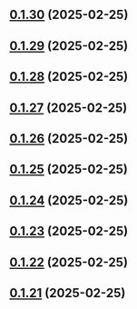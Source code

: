 ## [0.1.30](https://github.com/binary-braids/terraform-oracle/compare/v0.1.29...v0.1.30) (2025-02-25)



## [0.1.29](https://github.com/binary-braids/terraform-oracle/compare/v0.1.28...v0.1.29) (2025-02-25)



## [0.1.28](https://github.com/binary-braids/terraform-oracle/compare/v0.1.27...v0.1.28) (2025-02-25)



## [0.1.27](https://github.com/binary-braids/terraform-oracle/compare/v0.1.26...v0.1.27) (2025-02-25)



## [0.1.26](https://github.com/binary-braids/terraform-oracle/compare/v0.1.25...v0.1.26) (2025-02-25)



## [0.1.25](https://github.com/binary-braids/terraform-oracle/compare/v0.1.24...v0.1.25) (2025-02-25)



## [0.1.24](https://github.com/binary-braids/terraform-oracle/compare/v0.1.23...v0.1.24) (2025-02-25)



## [0.1.23](https://github.com/binary-braids/terraform-oracle/compare/v0.1.22...v0.1.23) (2025-02-25)



## [0.1.22](https://github.com/binary-braids/terraform-oracle/compare/v0.1.21...v0.1.22) (2025-02-25)



## [0.1.21](https://github.com/binary-braids/terraform-oracle/compare/v0.1.20...v0.1.21) (2025-02-25)



